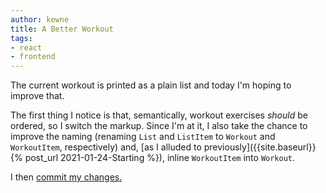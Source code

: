 ```yaml
---
author: kewne
title: A Better Workout
tags:
- react
- frontend
---
```

The current workout is printed as a plain list
and today I'm hoping to improve that.  

The first thing I notice is that, semantically,
workout exercises *should* be ordered, so I
switch the markup.
Since I'm at it, I also take the chance to improve the naming
(renaming `List` and `ListItem` to `Workout` and `WorkoutItem`, respectively)
and, [as I alluded to previously]({{site.baseurl}}{% post_url 2021-01-24-Starting %}),
inline `WorkoutItem` into `Workout`.

I then [commit my changes.]()